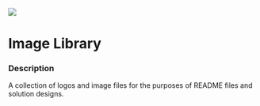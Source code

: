 ![](https://github.com/Lylio/image-repo/blob/master/logos/var-logos.png?raw=true)
# Image Library

### Description
A collection of logos and image files for the purposes of README files and solution designs.
